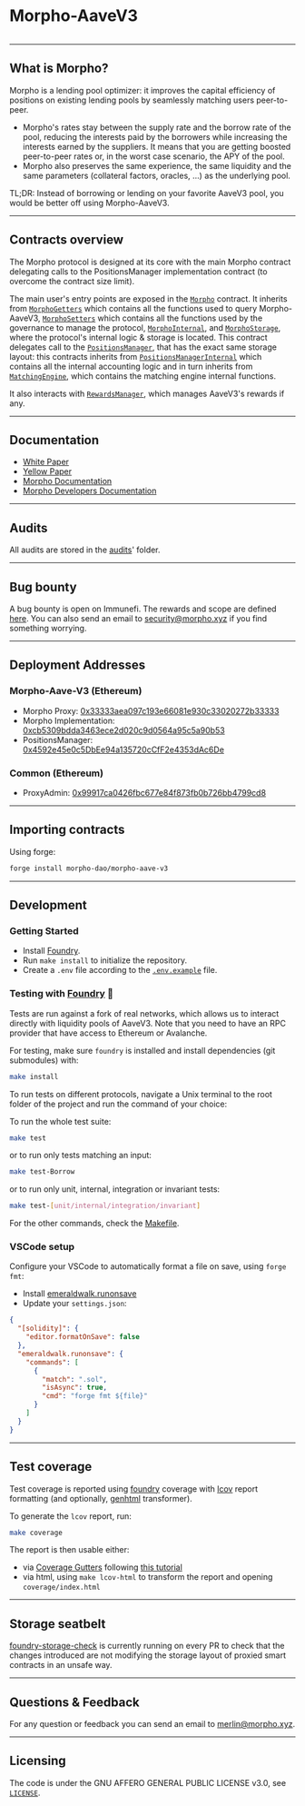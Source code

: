 # Morpho-AaveV3

<picture>
  <source media="(prefers-color-scheme: dark)" srcset="https://i.imgur.com/uLq5V14.png">
  <img alt="" src="https://i.imgur.com/ZiL1Lr2.png">
</picture>

---

## What is Morpho?

Morpho is a lending pool optimizer: it improves the capital efficiency of positions on existing lending pools by seamlessly matching users peer-to-peer.

- Morpho's rates stay between the supply rate and the borrow rate of the pool, reducing the interests paid by the borrowers while increasing the interests earned by the suppliers. It means that you are getting boosted peer-to-peer rates or, in the worst case scenario, the APY of the pool.
- Morpho also preserves the same experience, the same liquidity and the same parameters (collateral factors, oracles, …) as the underlying pool.

TL;DR: Instead of borrowing or lending on your favorite AaveV3 pool, you would be better off using Morpho-AaveV3.

---

## Contracts overview

The Morpho protocol is designed at its core with the main Morpho contract delegating calls to the PositionsManager implementation contract (to overcome the contract size limit).

The main user's entry points are exposed in the [`Morpho`](./src/Morpho.sol) contract. It inherits from [`MorphoGetters`](./src/MorphoGetters.sol) which contains all the functions used to query Morpho-AaveV3, [`MorphoSetters`](./src/MorphoSetters.sol) which contains all the functions used by the governance to manage the protocol, [`MorphoInternal`](./src/MorphoInternal.sol), and [`MorphoStorage`](./src/MorphoStorage.sol), where the protocol's internal logic & storage is located. This contract delegates call to the [`PositionsManager`](./src/PositionsManager.sol), that has the exact same storage layout: this contracts inherits from [`PositionsManagerInternal`](./src/PositionsManagerInternal.sol) which contains all the internal accounting logic and in turn inherits from [`MatchingEngine`](./src/MatchingEngine.sol), which contains the matching engine internal functions.

It also interacts with [`RewardsManager`](./src/RewardsManager.sol), which manages AaveV3's rewards if any.

---

## Documentation

- [White Paper](https://whitepaper.morpho.xyz)
- [Yellow Paper](https://yellowpaper.morpho.xyz/)
- [Morpho Documentation](https://docs.morpho.xyz)
- [Morpho Developers Documentation](https://developers.morpho.xyz)

---

## Audits

All audits are stored in the [audits](./audits/)' folder.

---

## Bug bounty

A bug bounty is open on Immunefi. The rewards and scope are defined [here](https://immunefi.com/bounty/morpho/).
You can also send an email to [security@morpho.xyz](mailto:security@morpho.xyz) if you find something worrying.

---

## Deployment Addresses

### Morpho-Aave-V3 (Ethereum)

- Morpho Proxy: [0x33333aea097c193e66081e930c33020272b33333](https://etherscan.io/address/0x33333aea097c193e66081e930c33020272b33333)
- Morpho Implementation: [0xcb5309bdda3463ece2d020c9d0564a95c5a90b53](https://etherscan.io/address/0xcb5309bdda3463ece2d020c9d0564a95c5a90b53)
- PositionsManager: [0x4592e45e0c5DbEe94a135720cCfF2e4353dAc6De](https://etherscan.io/address/0x4592e45e0c5DbEe94a135720cCfF2e4353dAc6De)

### Common (Ethereum)

- ProxyAdmin: [0x99917ca0426fbc677e84f873fb0b726bb4799cd8](https://etherscan.io/address/0x99917ca0426fbc677e84f873fb0b726bb4799cd8)

---

## Importing contracts

Using forge:

```bash
forge install morpho-dao/morpho-aave-v3
```

---

## Development

### Getting Started

- Install [Foundry](https://github.com/foundry-rs/foundry).
- Run `make install` to initialize the repository.
- Create a `.env` file according to the [`.env.example`](./.env.example) file.

### Testing with [Foundry](https://github.com/foundry-rs/foundry) 🔨

Tests are run against a fork of real networks, which allows us to interact directly with liquidity pools of AaveV3. Note that you need to have an RPC provider that have access to Ethereum or Avalanche.

For testing, make sure `foundry` is installed and install dependencies (git submodules) with:

```bash
make install
```

To run tests on different protocols, navigate a Unix terminal to the root folder of the project and run the command of your choice:

To run the whole test suite:

```bash
make test
```

or to run only tests matching an input:

```bash
make test-Borrow
```

or to run only unit, internal, integration or invariant tests:

```bash
make test-[unit/internal/integration/invariant]
```

For the other commands, check the [Makefile](./Makefile).

### VSCode setup

Configure your VSCode to automatically format a file on save, using `forge fmt`:

- Install [emeraldwalk.runonsave](https://marketplace.visualstudio.com/items?itemName=emeraldwalk.RunOnSave)
- Update your `settings.json`:

```json
{
  "[solidity]": {
    "editor.formatOnSave": false
  },
  "emeraldwalk.runonsave": {
    "commands": [
      {
        "match": ".sol",
        "isAsync": true,
        "cmd": "forge fmt ${file}"
      }
    ]
  }
}
```

---

## Test coverage

Test coverage is reported using [foundry](https://github.com/foundry-rs/foundry) coverage with [lcov](https://github.com/linux-test-project/lcov) report formatting (and optionally, [genhtml](https://manpages.ubuntu.com/manpages/xenial/man1/genhtml.1.html) transformer).

To generate the `lcov` report, run:

```bash
make coverage
```

The report is then usable either:

- via [Coverage Gutters](https://marketplace.visualstudio.com/items?itemName=ryanluker.vscode-coverage-gutters) following [this tutorial](https://mirror.xyz/devanon.eth/RrDvKPnlD-pmpuW7hQeR5wWdVjklrpOgPCOA-PJkWFU)
- via html, using `make lcov-html` to transform the report and opening `coverage/index.html`

---

## Storage seatbelt

[foundry-storage-check](https://github.com/Rubilmax/foundry-storage-diff) is currently running on every PR to check that the changes introduced are not modifying the storage layout of proxied smart contracts in an unsafe way.

---

## Questions & Feedback

For any question or feedback you can send an email to [merlin@morpho.xyz](mailto:merlin@morpho.xyz).

---

## Licensing

The code is under the GNU AFFERO GENERAL PUBLIC LICENSE v3.0, see [`LICENSE`](./LICENSE).
